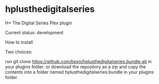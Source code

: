 hplusthedigitalseries
=====================

H+ The Digital Series Plex plugin

Current status: development

How to install

Two choices:

run git clone https://github.com/bexn/hplusthedigitalseries.bundle.git in your plugins folder.
or download the repository as a zip and copy the contents into a folder named hplusthedigitalseries.bundle in your plugins folder.
